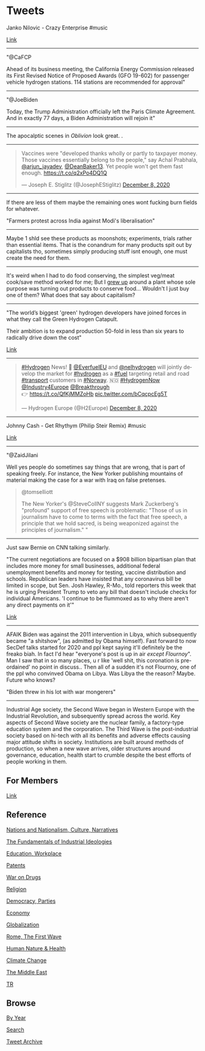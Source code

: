 # Tweets

Janko Nilovic - Crazy Enterprise \#music

[Link](https://youtu.be/QIskvCnSBE4)

---

"@CaFCP

Ahead of its business meeting, the California Energy Commission
released its First Revised Notice of Proposed Awards (GFO 19-602) for
passenger vehicle hydrogen stations. 114 stations are recommended for
approval"

---

"@JoeBiden

Today, the Trump Administration officially left the Paris Climate
Agreement. And in exactly 77 days, a Biden Administration will rejoin
it"

---

The apocalptic scenes in *Oblivion* look great. . 

---

<blockquote class="twitter-tweet"><p lang="en" dir="ltr">Vaccines were &quot;developed thanks wholly or partly to taxpayer money. Those vaccines essentially belong to the people,&quot; say Achal Prabhala, <a href="https://twitter.com/arjun_jayadev?ref_src=twsrc%5Etfw">@arjun_jayadev</a>, <a href="https://twitter.com/DeanBaker13?ref_src=twsrc%5Etfw">@DeanBaker13</a>. Yet people won&#39;t get them fast enough. <a href="https://t.co/q2xPo4DQ1Q">https://t.co/q2xPo4DQ1Q</a></p>&mdash; Joseph E. Stiglitz (@JosephEStiglitz) <a href="https://twitter.com/JosephEStiglitz/status/1336333740386078728?ref_src=twsrc%5Etfw">December 8, 2020</a></blockquote> <script async src="https://platform.twitter.com/widgets.js" charset="utf-8"></script>

---

If there are less of them maybe the remaining ones wont fucking burn
fields for whatever.

"Farmers protest across India against Modi's liberalisation"

---

Maybe 1 shld see these products as moonshots; experiments, trials
rather than essential items. That is the conandrum for many products
spit out by capitalists tho, sometimes simply producing stuff isnt
enough, one must create the need for them.

---

It's weird when I had to do food conserving, the simplest veg/meat
cook/save method worked for me; But I [grew up](2011/08/living-in-factory.md)
around a plant whose sole purpose was turning out products to conserve food...
Wouldn't I just buy one of them? What does that say about capitalism? 

---

"The world’s biggest 'green' hydrogen developers have joined forces in
what they call the Green Hydrogen Catapult.

Their ambition is to expand production 50-fold in less than six years
to radically drive down the cost"

[Link](https://www.bbc.co.uk/news/amp/business-55218573)

---

<blockquote class="twitter-tweet"><p lang="en" dir="ltr"><a href="https://twitter.com/hashtag/Hydrogen?src=hash&amp;ref_src=twsrc%5Etfw">#Hydrogen</a> News! 📰 <a href="https://twitter.com/EverfuelEU?ref_src=twsrc%5Etfw">@EverfuelEU</a> and <a href="https://twitter.com/nelhydrogen?ref_src=twsrc%5Etfw">@nelhydrogen</a> will jointly develop the market for <a href="https://twitter.com/hashtag/hydrogen?src=hash&amp;ref_src=twsrc%5Etfw">#hydrogen</a> as a <a href="https://twitter.com/hashtag/fuel?src=hash&amp;ref_src=twsrc%5Etfw">#fuel</a> targeting retail and road <a href="https://twitter.com/hashtag/transport?src=hash&amp;ref_src=twsrc%5Etfw">#transport</a> customers in <a href="https://twitter.com/hashtag/Norway?src=hash&amp;ref_src=twsrc%5Etfw">#Norway</a>. 🇳🇴 <a href="https://twitter.com/hashtag/HydrogenNow?src=hash&amp;ref_src=twsrc%5Etfw">#HydrogenNow</a> <a href="https://twitter.com/Industry4Europe?ref_src=twsrc%5Etfw">@Industry4Europe</a> <a href="https://twitter.com/Breakthrough?ref_src=twsrc%5Etfw">@Breakthrough</a> <br>👉 <a href="https://t.co/QfKjMMZoHb">https://t.co/QfKjMMZoHb</a> <a href="https://t.co/bCqcpcEg5T">pic.twitter.com/bCqcpcEg5T</a></p>&mdash; Hydrogen Europe (@H2Europe) <a href="https://twitter.com/H2Europe/status/1336218968231559168?ref_src=twsrc%5Etfw">December 8, 2020</a></blockquote> <script async src="https://platform.twitter.com/widgets.js" charset="utf-8"></script>

---

Johnny Cash - Get Rhythym (Philip Steir Remix) \#music

[Link](https://youtu.be/UDv5C2Lyi3E)

---

"@ZaidJilani

Well yes people do sometimes say things that are wrong, that is part
of speaking freely. For instance, the New Yorker publishing mountains
of material making the case for a war with Iraq on false pretenses.

>@tomselliott
>
>The New Yorker's @SteveCollNY suggests Mark Zuckerberg's "profound"
>support of free speech is problematic: "Those of us in journalism have
>to come to terms with the fact that free speech, a principle that we
>hold sacred, is being weaponized against the principles of
>journalism."
"

---

Just saw Bernie on CNN talking similarly.


"The current negotiations are focused on a $908 billion bipartisan plan
that includes more money for small businesses, additional federal
unemployment benefits and money for testing, vaccine distribution and
schools. Republican leaders have insisted that any coronavirus bill be
limited in scope, but Sen. Josh Hawley, R-Mo., told reporters this
week that he is urging President Trump to veto any bill that doesn't
include checks for individual Americans. 'I continue to be flummoxed
as to why there aren't any direct payments on it'"

[Link](https://www.npr.org/sections/coronavirus-live-updates/2020/12/08/944199072/democrats-and-some-republicans-push-to-add-stimulus-checks-to-covid-19-relief-bi)

---

AFAIK Biden was against the 2011 intervention in Libya, which
subsequently became "a shitshow", (as admitted by Obama himself). Fast
forward to now SecDef talks started for 2020 and ppl kept saying it'll
definitely be the freako biah. In fact I'd hear "everyone's post is up
in air *except Flournoy*". Man I saw that in so many places, u r like
'well shit, this coronation is pre-ordained' no point in
discuss.. Then all of a sudden it's not Flournoy, one of the ppl who
convinved Obama on Libya. Was Libya the the reason? Maybe. Future who
knows? 

"Biden threw in his lot with war mongerers"

---

Industrial Age society, the Second Wave began in Western Europe with
the Industrial Revolution, and subsequently spread across the
world. Key aspects of Second Wave society are the nuclear family, a
factory-type education system and the corporation. The Third Wave is
the post-industrial society based on hi-tech with all its benefits and
adverse effects causing major attitude shifts in society. Institutions
are built around methods of production, so when a new wave arrives,
older structures around governance, education, health start to crumble
despite the best efforts of people working in them.

## For Members

[Link](https://thirdwave-members.herokuapp.com)

## Reference

[Nations and Nationalism, Culture, Narratives](/2013/02/nations-and-nationalism.md)

[The Fundamentals of Industrial Ideologies](/2011/04/fundamentals-of-industrial-ideologies.md)

[Education, Workplace](2017/09/education-workplace.md)

[Patents](/2018/09/patents.md)

[War on Drugs](/2019/11/war-on-drugs.md)

[Religion](/2015/04/god-religion.md)

[Democracy, Parties](/2016/11/democracy.md)

[Economy](/2018/05/economy.md)

[Globalization](/2018/09/globalization.md)

[Rome, The First Wave](/2017/12/rome.md)

[Human Nature & Health](/2020/07/human-nature.md)

[Climate Change](/2018/12/climate.md)

[The Middle East](/2019/07/middleeast.md)

[TR](../tr)

## Browse

[By Year](years.md)

[Search](search.html)

[Tweet Archive](/tweets/README.md)


